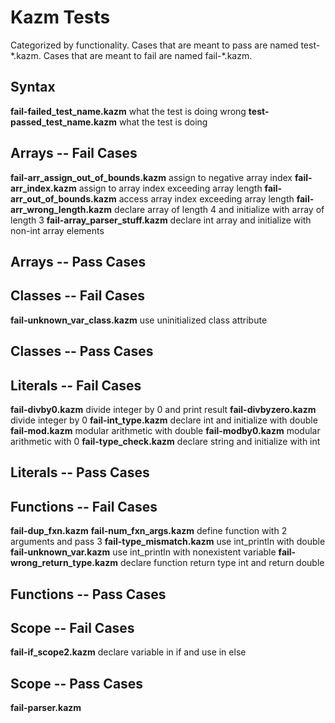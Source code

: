 # Kazm Tests 

Categorized by functionality. 
Cases that are meant to pass are named test-\*.kazm. 
Cases that are meant to fail are named fail-\*.kazm.

## Syntax
**fail-failed_test_name.kazm** what the test is doing wrong
**test-passed_test_name.kazm** what the test is doing

## Arrays -- Fail Cases 

**fail-arr_assign_out_of_bounds.kazm** assign to negative array index
**fail-arr_index.kazm** assign to array index exceeding array length
**fail-arr_out_of_bounds.kazm** access array index exceeding array length
**fail-arr_wrong_length.kazm** declare array of length 4 and initialize with array of length 3
**fail-array_parser_stuff.kazm** declare int array and initialize with non-int array elements

## Arrays -- Pass Cases

## Classes -- Fail Cases 
**fail-unknown_var_class.kazm** use uninitialized class attribute 

## Classes -- Pass Cases 

## Literals -- Fail Cases
**fail-divby0.kazm** divide integer by 0 and print result
**fail-divbyzero.kazm** divide integer by 0
**fail-int_type.kazm** declare int and initialize with double 
**fail-mod.kazm** modular arithmetic with double
**fail-modby0.kazm** modular arithmetic with 0 
**fail-type_check.kazm** declare string and initialize with int

## Literals -- Pass Cases

## Functions -- Fail Cases
**fail-dup_fxn.kazm** 
**fail-num_fxn_args.kazm** define function with 2 arguments and pass 3
**fail-type_mismatch.kazm** use int_println with double
**fail-unknown_var.kazm** use int_println with nonexistent variable
**fail-wrong_return_type.kazm** declare function return type int and return double 

## Functions -- Pass Cases

## Scope -- Fail Cases
**fail-if_scope2.kazm** declare variable in if and use in else 

## Scope -- Pass Cases



**fail-parser.kazm**